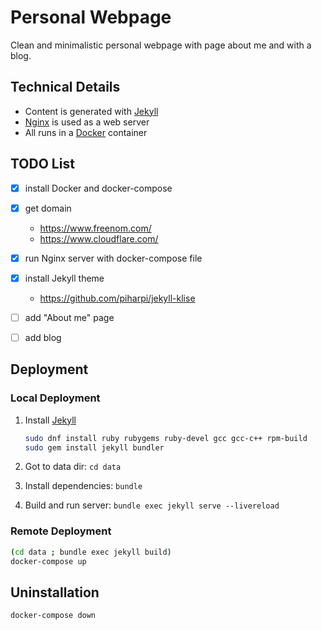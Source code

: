 # Personal Webpage

Clean and minimalistic personal webpage with page about me and with a blog.

## Technical Details

* Content is generated with [Jekyll][1]
* [Nginx][2] is used as a web server
* All runs in a [Docker][3] container

## TODO List

- [x] install Docker and docker-compose
- [x] get domain

    * https://www.freenom.com/
    * https://www.cloudflare.com/

- [x] run Nginx server with docker-compose file
- [x] install Jekyll theme

    * https://github.com/piharpi/jekyll-klise

- [ ] add "About me" page
- [ ] add blog

## Deployment

### Local Deployment

1. Install [Jekyll](https://jekyllrb.com/docs/installation/)

    ```bash
    sudo dnf install ruby rubygems ruby-devel gcc gcc-c++ rpm-build
    sudo gem install jekyll bundler
    ````

2. Got to data dir: `cd data`
3. Install dependencies: `bundle`
4. Build and run server: `bundle exec jekyll serve --livereload`

### Remote Deployment

```bash
(cd data ; bundle exec jekyll build)
docker-compose up
```

## Uninstallation

```bash
docker-compose down
```

[1]: https://jekyllrb.com/
[2]: https://www.nginx.com/
[3]: https://www.docker.com/
